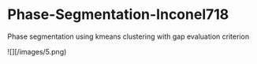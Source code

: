 # Phase-Segmentation-Inconel718

Phase segmentation using kmeans clustering with gap evaluation criterion




![][/images/5.png)
